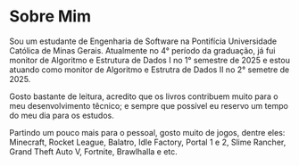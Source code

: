 # Sobre Mim

Sou um estudante de Engenharia de Software na Pontifícia Universidade Católica de Minas Gerais. Atualmente no 4° período da graduação, já fui monitor de Algoritmo e Estrutura de Dados I no 1° semestre de 2025 e estou atuando como monitor de Algoritmo e Estrutra de Dados II no 2° semetre de 2025.

Gosto bastante de leitura, acredito que os livros contribuem muito para o meu desenvolvimento têcnico; e sempre que possível eu reservo um tempo do meu dia para os estudos.

Partindo um pouco mais para o pessoal, gosto muito de jogos, dentre eles: Minecraft, Rocket League, Balatro, Idle Factory, Portal 1 e 2, Slime Rancher, Grand Theft Auto V, Fortnite, Brawlhalla e etc.
